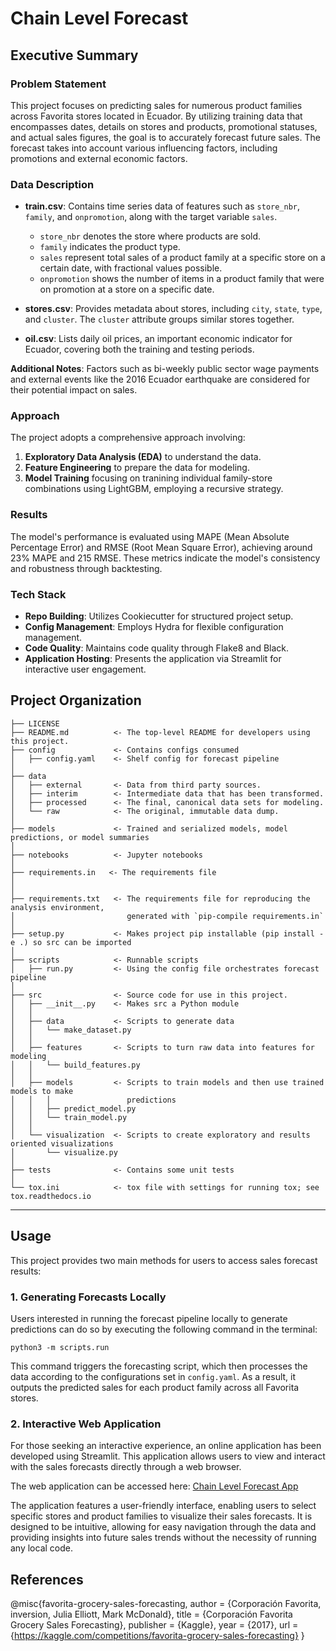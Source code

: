 Chain Level Forecast
==============================

## Executive Summary

### Problem Statement
This project focuses on predicting sales for numerous product families across Favorita stores located in Ecuador. By utilizing training data that encompasses dates, details on stores and products, promotional statuses, and actual sales figures, the goal is to accurately forecast future sales. The forecast takes into account various influencing factors, including promotions and external economic factors.

### Data Description
- **train.csv**: Contains time series data of features such as `store_nbr`, `family`, and `onpromotion`, along with the target variable `sales`.
  - `store_nbr` denotes the store where products are sold.
  - `family` indicates the product type.
  - `sales` represent total sales of a product family at a specific store on a certain date, with fractional values possible.
  - `onpromotion` shows the number of items in a product family that were on promotion at a store on a specific date.

- **stores.csv**: Provides metadata about stores, including `city`, `state`, `type`, and `cluster`. The `cluster` attribute groups similar stores together.

- **oil.csv**: Lists daily oil prices, an important economic indicator for Ecuador, covering both the training and testing periods.

**Additional Notes**: Factors such as bi-weekly public sector wage payments and external events like the 2016 Ecuador earthquake are considered for their potential impact on sales.

### Approach
The project adopts a comprehensive approach involving:
1. **Exploratory Data Analysis (EDA)** to understand the data.
2. **Feature Engineering** to prepare the data for modeling.
3. **Model Training** focusing on tranining individual family-store combinations using LightGBM, employing a recursive strategy.

### Results
The model's performance is evaluated using MAPE (Mean Absolute Percentage Error) and RMSE (Root Mean Square Error), achieving around 23% MAPE and 215 RMSE. These metrics indicate the model's consistency and robustness through backtesting.

### Tech Stack
- **Repo Building**: Utilizes Cookiecutter for structured project setup.
- **Config Management**: Employs Hydra for flexible configuration management.
- **Code Quality**: Maintains code quality through Flake8 and Black.
- **Application Hosting**: Presents the application via Streamlit for interactive user engagement.


Project Organization
------------

    ├── LICENSE
    ├── README.md          <- The top-level README for developers using this project.
    ├── config             <- Contains configs consumed
    │   ├── config.yaml    <- Shelf config for forecast pipeline 
    │
    ├── data
    │   ├── external       <- Data from third party sources.
    │   ├── interim        <- Intermediate data that has been transformed.
    │   ├── processed      <- The final, canonical data sets for modeling.
    │   └── raw            <- The original, immutable data dump.
    │ 
    ├── models             <- Trained and serialized models, model predictions, or model summaries
    │
    ├── notebooks          <- Jupyter notebooks
    │
    ├── requirements.in   <- The requirements file
    │                         
    │
    ├── requirements.txt   <- The requirements file for reproducing the analysis environment,
    │                         generated with `pip-compile requirements.in`
    │
    ├── setup.py           <- Makes project pip installable (pip install -e .) so src can be imported
    │
    ├── scripts            <- Runnable scripts
    │   ├── run.py         <- Using the config file orchestrates forecast pipeline 
    │
    ├── src                <- Source code for use in this project.
    │   ├── __init__.py    <- Makes src a Python module
    │   │
    │   ├── data           <- Scripts to generate data
    │   │   └── make_dataset.py
    │   │
    │   ├── features       <- Scripts to turn raw data into features for modeling
    │   │   └── build_features.py
    │   │
    │   ├── models         <- Scripts to train models and then use trained models to make
    │   │   │                 predictions
    │   │   ├── predict_model.py
    │   │   └── train_model.py
    │   │
    │   └── visualization  <- Scripts to create exploratory and results oriented visualizations
    │       └── visualize.py
    │
    ├── tests              <- Contains some unit tests
    │
    └── tox.ini            <- tox file with settings for running tox; see tox.readthedocs.io


--------

Usage
------------
This project provides two main methods for users to access sales forecast results:

### 1. Generating Forecasts Locally
Users interested in running the forecast pipeline locally to generate predictions can do so by executing the following command in the terminal:

`python3 -m scripts.run`

This command triggers the forecasting script, which then processes the data according to the configurations set in `config.yaml`. As a result, it outputs the predicted sales for each product family across all Favorita stores.

### 2. Interactive Web Application
For those seeking an interactive experience, an online application has been developed using Streamlit. This application allows users to view and interact with the sales forecasts directly through a web browser.

The web application can be accessed here: [Chain Level Forecast App](https://chainlevelforecast.streamlit.app)

The application features a user-friendly interface, enabling users to select specific stores and product families to visualize their sales forecasts. It is designed to be intuitive, allowing for easy navigation through the data and providing insights into future sales trends without the necessity of running any local code.

References
------------
@misc{favorita-grocery-sales-forecasting,
    author = {Corporación Favorita, inversion, Julia Elliott, Mark McDonald},
    title = {Corporación Favorita Grocery Sales Forecasting},
    publisher = {Kaggle},
    year = {2017},
    url = {https://kaggle.com/competitions/favorita-grocery-sales-forecasting}
}